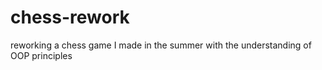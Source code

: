 # chess-rework
reworking a chess game I made in the summer with the understanding of OOP principles
